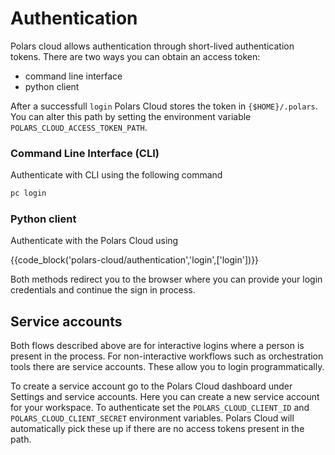 # Authentication

Polars cloud allows authentication through short-lived authentication tokens. There are two ways you can obtain an access token:

- command line interface
- python client

After a successfull `login` Polars Cloud stores the token in `{$HOME}/.polars`. You can alter this path by setting the environment variable `POLARS_CLOUD_ACCESS_TOKEN_PATH`.


### Command Line Interface (CLI)

Authenticate with CLI using the following command

```bash
pc login
```

### Python client

Authenticate with the Polars Cloud using

{{code_block('polars-cloud/authentication','login',['login'])}}

Both methods redirect you to the browser where you can provide your login credentials and continue the sign in process.


## Service accounts 

Both flows described above are for interactive logins where a person is present in the process. For non-interactive workflows such as orchestration tools there are service accounts.
These allow you to login programmatically.

To create a service account go to the Polars Cloud dashboard under Settings and service accounts. Here you can create a new service account for your workspace. To authenticate set the `POLARS_CLOUD_CLIENT_ID` and `POLARS_CLOUD_CLIENT_SECRET` environment variables. Polars Cloud will automatically pick these up if there are no access tokens present in the path.